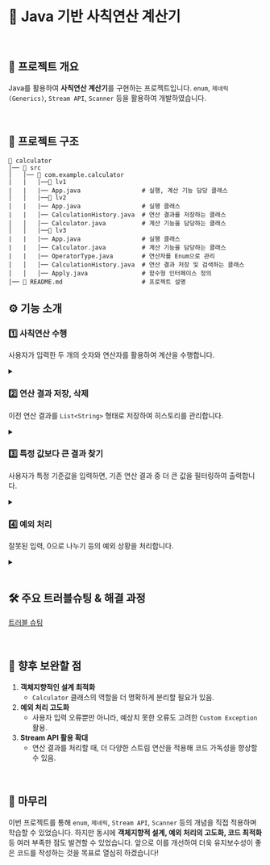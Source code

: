 # 📌 Java 기반 사칙연산 계산기
<br>

## 📌 프로젝트 개요

Java를 활용하여 **사칙연산 계산기**를 구현하는 프로젝트입니다.
 `enum`, `제네릭(Generics)`, `Stream API`, `Scanner` 등을 활용하여 개발하였습니다.
 
<br>

## 📌 프로젝트 구조

```
📂 calculator
│── 📂 src
│   │── 📂 com.example.calculator
|   |   |──📂 lv1
|   |   |── App.java                 # 실행, 계산 기능 담당 클래스
│   │   |──📂 lv2
│   |   |── App.java                 # 실행 클래스
|   |   │── CalculationHistory.java  # 연산 결과를 저장하는 클래스
│   │   │── Calculator.java          # 계산 기능을 담당하는 클래스
│   │   |──📂 lv3    
|   |   |── App.java                 # 실행 클래스
|   |   │── Calculator.java          # 계산 기능을 담당하는 클래스
|   |   |── OperatorType.java        # 연산자를 Enum으로 관리
│   │   │── CalculationHistory.java  # 연산 결과 저장 및 검색하는 클래스
│   │   │── Apply.java               # 함수형 인터페이스 정의
│── 📄 README.md                      # 프로젝트 설명
```

## ⚙️ 기능 소개


### 1️⃣ 사칙연산 수행

사용자가 입력한 두 개의 숫자와 연산자를 활용하여 계산을 수행합니다.

<details><summary>
 
</summary>

 ![스크린샷 2025-03-06 152839](https://github.com/user-attachments/assets/aadf47cc-aa0b-4530-a0fb-91b086f02a97)
</details>

### 2️⃣ 연산 결과 저장, 삭제

이전 연산 결과를 `List<String>` 형태로 저장하여 히스토리를 관리합니다.

<details><summary>
</summary>
 
![image](https://github.com/user-attachments/assets/3136b4b7-b8d7-4679-8bbd-cdb5ad590062)

![image](https://github.com/user-attachments/assets/ddac5a0d-a958-470a-843c-8f14c492d9b2)

</details>

### 3️⃣ 특정 값보다 큰 결과 찾기

사용자가 특정 기준값을 입력하면, 기존 연산 결과 중 더 큰 값을 필터링하여 출력합니다.

<details><summary>
</summary>
 
![image](https://github.com/user-attachments/assets/d8b4e943-a7cc-4f54-b460-1faf467e32d0)

</details>

### 4️⃣ 예외 처리

잘못된 입력, 0으로 나누기 등의 예외 상황을 처리합니다.

<details><summary>
</summary>
 
 ![image](https://github.com/user-attachments/assets/460ca985-f682-4533-a059-f7f22f4912af)
</details>

<br>

## 🛠️ 주요 트러블슈팅 & 해결 과정

[트러블 슈팅](https://velog.io/@gksql0801/%ED%8A%B8%EB%9F%AC%EB%B8%94-%EC%8A%88%ED%8C%85-%EA%B3%84%EC%82%B0%EA%B8%B0)

<br>

## 📌 향후 보완할 점

1. **객체지향적인 설계 최적화**
   - `Calculator` 클래스의 역할을 더 명확하게 분리할 필요가 있음.
2. **예외 처리 고도화**
   - 사용자 입력 오류뿐만 아니라, 예상치 못한 오류도 고려한 `Custom Exception` 활용.
3. **Stream API 활용 확대**
   - 연산 결과를 처리할 때, 더 다양한 스트림 연산을 적용해 코드 가독성을 향상할 수 있음.

<br>

## 📌 마무리

이번 프로젝트를 통해 `enum`, `제네릭`, `Stream API`, `Scanner` 등의 개념을 직접 적용하며 학습할 수 있었습니다.
하지만 동시에 **객체지향적 설계, 예외 처리의 고도화, 코드 최적화** 등 여러 부족한 점도 발견할 수 있었습니다. 앞으로 이를 개선하여 더욱 유지보수성이 좋은 코드를 작성하는 것을 목표로 열심히 하겠습니다!


